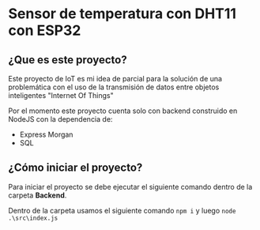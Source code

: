 # Sensor de temperatura con DHT11 con ESP32

## ¿Que es este proyecto?

Este proyecto de IoT es mi idea de parcial para la solución de una problemática con el uso
de la transmisión de datos entre objetos inteligentes "Internet Of Things"

Por el momento este proyecto cuenta solo con backend construido en NodeJS con la dependencia de:

- Express Morgan
- SQL 

## ¿Cómo iniciar el proyecto?

Para iniciar el proyecto se debe ejecutar el siguiente comando dentro de la carpeta **Backend**. 

Dentro de la carpeta usamos el siguiente comando `npm i` y luego `node .\src\index.js`